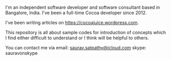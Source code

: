 I'm an independent software developer and software consultant based in Bangalore, India. I've been a full-time Cocoa developer since 2012.

I've been writing articles on https://cocoajuice.wordpress.com.


This repository is all about sample codes for introduction of concepts which I find either difficult to understand or I think will be helpful to others.


You can contact me via 
email: saurav.satpathy@icloud.com
skype: sauravonskype

